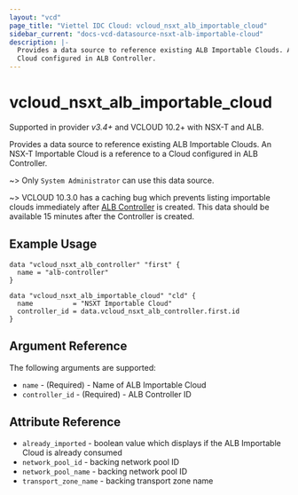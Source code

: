 ```yaml
---
layout: "vcd"
page_title: "Viettel IDC Cloud: vcloud_nsxt_alb_importable_cloud"
sidebar_current: "docs-vcd-datasource-nsxt-alb-importable-cloud"
description: |-
  Provides a data source to reference existing ALB Importable Clouds. An NSX-T Importable Cloud is a reference to a
  Cloud configured in ALB Controller.
---
```


# vcloud\_nsxt\_alb\_importable\_cloud

Supported in provider *v3.4+* and VCLOUD 10.2+ with NSX-T and ALB.

Provides a data source to reference existing ALB Importable Clouds. An NSX-T Importable Cloud is a reference to a
Cloud configured in ALB Controller.

~> Only `System Administrator` can use this data source.

~> VCLOUD 10.3.0 has a caching bug which prevents listing importable clouds immediately after [ALB
Controller](/providers/viettelidc-provider/vcloud/latest/docs/resources/nsxt_alb_controller) is created. This data should be
available 15 minutes after the Controller is created.

## Example Usage

```hcl
data "vcloud_nsxt_alb_controller" "first" {
  name = "alb-controller"
}

data "vcloud_nsxt_alb_importable_cloud" "cld" {
  name          = "NSXT Importable Cloud"
  controller_id = data.vcloud_nsxt_alb_controller.first.id
}
```

## Argument Reference

The following arguments are supported:

* `name` - (Required)  - Name of ALB Importable Cloud
* `controller_id` - (Required)  - ALB Controller ID

## Attribute Reference

* `already_imported` - boolean value which displays if the ALB Importable Cloud is already consumed
* `network_pool_id` - backing network pool ID 
* `network_pool_name` - backing network pool ID
* `transport_zone_name` - backing transport zone name
